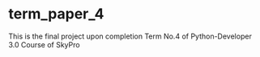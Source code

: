 # term_paper_4
This is the final project upon completion Term No.4 of Python-Developer 3.0 Course of SkyPro 
